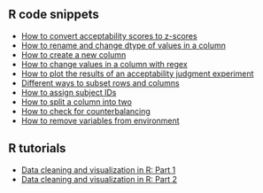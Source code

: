 ## R code snippets
* [How to convert acceptability scores to z-scores](./R_0001.md)
* [How to rename and change dtype of values in a column](./R_0002.md)
* [How to create a new column](./R_0003.md)
* [How to change values in a column with regex](./R_0004.md)
* [How to plot the results of an acceptability judgment experiment](./R_0005.md)
* [Different ways to subset rows and columns](./R_0006.md)
* [How to assign subject IDs](./R_0007.md)
* [How to split a column into two](./R_0008.md)
* [How to check for counterbalancing](./R_0009.md)
* [How to remove variables from environment](./R_0010.md)

## R tutorials
* [Data cleaning and visualization in R: Part 1]()
* [Data cleaning and visualization in R: Part 2]()
